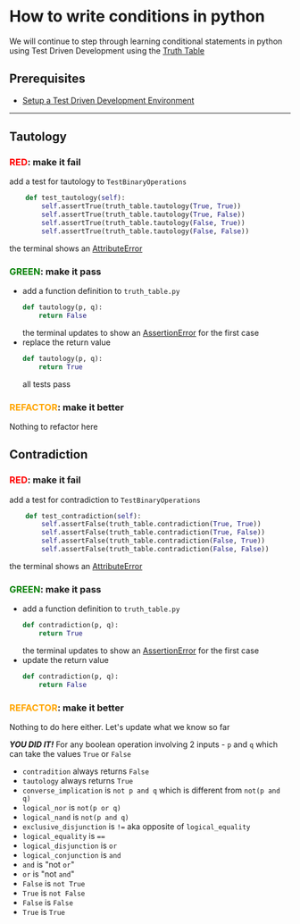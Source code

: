 # How to write conditions in python

We will continue to step through learning conditional statements in python using Test Driven Development using the [Truth Table](https://en.wikipedia.org/wiki/Truth_table)

## Prerequisites

- [Setup a Test Driven Development Environment](./TDD_SETUP.md)

---

## Tautology

### <span style="color:red">**RED**</span>: make it fail

add a test for tautology to `TestBinaryOperations`

```python
    def test_tautology(self):
        self.assertTrue(truth_table.tautology(True, True))
        self.assertTrue(truth_table.tautology(True, False))
        self.assertTrue(truth_table.tautology(False, True))
        self.assertTrue(truth_table.tautology(False, False))
```

the terminal shows an [AttributeError](./01_ATTRIBUTE_ERROR.md)

### <span style="color:green">**GREEN**</span>: make it pass

- add a function definition to `truth_table.py`
    ```python
    def tautology(p, q):
        return False
    ```
    the terminal updates to show an [AssertionError](./04_ASSERTION_ERROR.md) for the first case
- replace the return value
    ```python
    def tautology(p, q):
        return True
    ```
    all tests pass

### <span style="color:orange">**REFACTOR**</span>: make it better

Nothing to refactor here

## Contradiction

### <span style="color:red">**RED**</span>: make it fail

add a test for contradiction to `TestBinaryOperations`

```python
    def test_contradiction(self):
        self.assertFalse(truth_table.contradiction(True, True))
        self.assertFalse(truth_table.contradiction(True, False))
        self.assertFalse(truth_table.contradiction(False, True))
        self.assertFalse(truth_table.contradiction(False, False))
```

the terminal shows an [AttributeError](./01_ATTRIBUTE_ERROR.md)

### <span style="color:green">**GREEN**</span>: make it pass

- add a function definition to `truth_table.py`
    ```python
    def contradiction(p, q):
        return True
    ```
    the terminal updates to show an [AssertionError](./04_ASSERTION_ERROR.md) for the first case
- update the return value
    ```python
    def contradiction(p, q):
        return False
    ```

### <span style="color:orange">**REFACTOR**</span>: make it better

Nothing to do here either. Let's update what we know so far

***YOU DID IT!***
For any boolean operation involving 2 inputs - `p` and `q` which can take the values `True` or `False`
- `contradition` always returns `False`
- `tautology` always returns `True`
- `converse_implication` is `not p and q` which is different from `not(p and q)`
- `logical_nor` is `not(p or q)`
- `logical_nand` is `not(p and q)`
- `exclusive_disjunction` is `!=` aka opposite of `logical_equality`
- `logical_equality` is `==`
- `logical_disjunction` is `or`
- `logical_conjunction` is `and`
- `and` is "not `or`"
- `or` is "not `and`"
- `False` is `not True`
- `True` is `not False`
- `False` is `False`
- `True` is `True`

